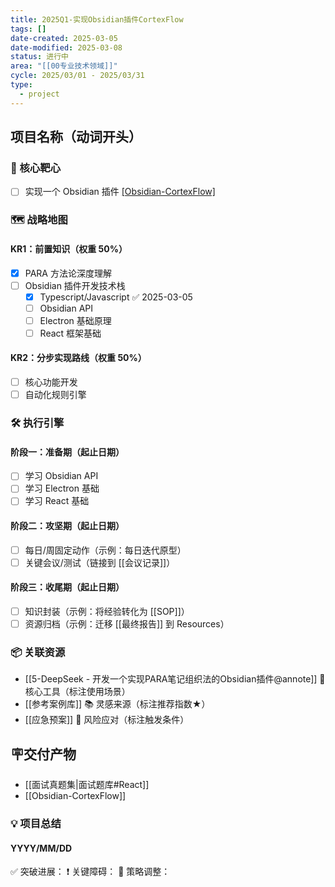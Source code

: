 ```yaml
---
title: 2025Q1-实现Obsidian插件CortexFlow
tags: []
date-created: 2025-03-05
date-modified: 2025-03-08
status: 进行中
area: "[[00专业技术领域]]"
cycle: 2025/03/01 - 2025/03/31
type:
  - project
---
```


## 项目名称（动词开头）

### 🎯 核心靶心

- [ ] 实现一个 Obsidian 插件 [[Obsidian-CortexFlow]](ver0.1)

### 🗺️ 战略地图

#### KR1：前置知识（权重 50%）

- [x] PARA 方法论深度理解
- [ ] Obsidian 插件开发技术栈
	- [x] Typescript/Javascript ✅ 2025-03-05
	- [ ] Obsidian API
	- [ ] Electron 基础原理
	- [ ] React 框架基础

#### KR2：分步实现路线（权重 50%）

- [ ] 核心功能开发
- [ ] 自动化规则引擎

### 🛠️ 执行引擎

#### 阶段一：准备期（起止日期）

- [ ] 学习 Obsidian API
- [ ] 学习 Electron 基础
- [ ] 学习 React 基础

#### 阶段二：攻坚期（起止日期）

- [ ] 每日/周固定动作（示例：每日迭代原型）
- [ ] 关键会议/测试（链接到 [[会议记录]]）

#### 阶段三：收尾期（起止日期）

- [ ] 知识封装（示例：将经验转化为 [[SOP]]）
- [ ] 资源归档（示例：迁移 [[最终报告]] 到 Resources）

### 📦 关联资源

- [[5-DeepSeek - 开发一个实现PARA笔记组织法的Obsidian插件@annote]] 🔨 核心工具（标注使用场景）
- [[参考案例库]] 📚 灵感来源（标注推荐指数★）
- [[应急预案]] 🚨 风险应对（标注触发条件）

## 🪧交付产物

- [[面试真题集|面试题库#React]]
- [[Obsidian-CortexFlow]]

### 💡 项目总结

#### YYYY/MM/DD

✅ 突破进展：
❗️ 关键障碍：
🔄 策略调整：
